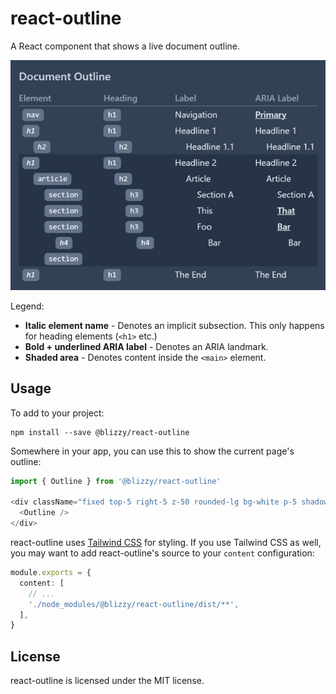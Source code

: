 react-outline
=============

A React component that shows a live document outline.

![Screenshot](react-outline.png)

Legend:

- **Italic element name** - Denotes an implicit subsection. This only happens for heading elements (`<h1>` etc.)
- **Bold + underlined ARIA label** - Denotes an ARIA landmark.
- **Shaded area** - Denotes content inside the `<main>` element.


Usage
-----

To add to your project:

```
npm install --save @blizzy/react-outline
```

Somewhere in your app, you can use this to show the current page's outline:

```typescript
import { Outline } from '@blizzy/react-outline'

<div className="fixed top-5 right-5 z-50 rounded-lg bg-white p-5 shadow-md dark:bg-slate-700">
  <Outline />
</div>
```

react-outline uses [Tailwind CSS] for styling. If you use Tailwind CSS as well, you may want to add
react-outline's source to your `content` configuration:

```typescript
module.exports = {
  content: [
    // ...
    './node_modules/@blizzy/react-outline/dist/**',
  ],
}
```


License
-------

react-outline is licensed under the MIT license.



[Tailwind CSS]: https://tailwindcss.com/
